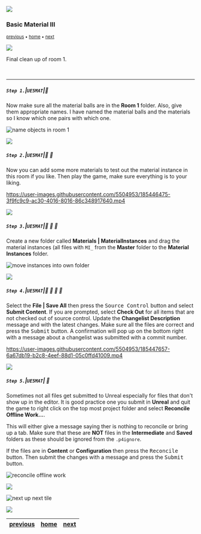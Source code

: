 ![](../images/line3.png)

### Basic Material III

<sub>[previous](../basic-ii/README.md#user-content-basic-material-ii) • [home](../README.md#user-content-ue5-intro-to-materials) • [next](../solid-material/README.md#user-content-solid-material)</sub>

![](../images/line3.png)


Final clean up of room 1.

<br>

---


##### `Step 1.`\|`UE5MAT`|:small_blue_diamond:

Now make sure all the material balls are in the **Room 1** folder.  Also, give them appropriate names.  I have named the material balls and the materials so I know which one pairs with which one.

![name objects in room 1](images/nameRoom1.png)

![](../images/line2.png)

##### `Step 2.`\|`UE5MAT`|:small_blue_diamond: :small_blue_diamond: 

Now you can add some more materials to test out the material instance in this room if you like.  Then play the game, make sure everything is to your liking.

https://user-images.githubusercontent.com/5504953/185446475-3f9fc9c9-ac30-4016-8016-86c348917640.mp4


![](../images/line2.png)

##### `Step 3.`\|`UE5MAT`|:small_blue_diamond: :small_blue_diamond: :small_blue_diamond:

Create a new folder called **Materials | MaterialInstances** and drag the material instances (all files with `MI_` from the **Master** folder to the **Material Instances** folder.

![move instances into own folder](images/moveRename.png)

![](../images/line2.png)

##### `Step 4.`\|`UE5MAT`|:small_blue_diamond: :small_blue_diamond: :small_blue_diamond: :small_blue_diamond:


Select the **File | Save All** then press the <kbd>Source Control</kbd> button and select **Submit Content**.  If you are prompted, select **Check Out** for all items that are not checked out of source control. Update the **Changelist Description** message and with the latest changes. Make sure all the files are correct and press the <kbd>Submit</kbd> button. A confirmation will pop up on the bottom right with a message about a changelist was submitted with a commit number.

https://user-images.githubusercontent.com/5504953/185447657-6a67db19-b2c8-4eef-88d1-05c0ffd41009.mp4

![](../images/line2.png)

##### `Step 5.`\|`UE5MAT`| :small_orange_diamond:

Sometimes not all files get submitted to Unreal especially for files that don't show up in the editor.  It is good practice one you submit in **Unreal** and quit the game to right click on the top most project folder and select **Reconcile Offline Work...**.

This will either give a message saying ther is nothing to reconcile or bring up a tab.  Make sure that these are **NOT** files in the **Intermediate** and **Saved** folders as these should be ignored from the `.p4ignore`.

If the files are in **Content** or **Configuration** then press the <kbd>Reconcile</kbd> button.  Then submit the changes with a message and press the <kbd>Submit</kbd> button.

![reconcile offline work](images/reconcile.png)

![](../images/line.png)

<!-- <img src="https://via.placeholder.com/1000x100/45D7CA/000000/?text=Next Up - Solid Material"> -->
![next up next tile](images/banner.png)

![](../images/line.png)

| [previous](../basic-ii/README.md#user-content-basic-material-ii)| [home](../README.md#user-content-ue5-intro-to-materials) | [next](../solid-material/README.md#user-content-solid-material)|
|---|---|---|
